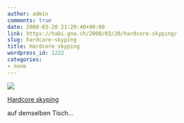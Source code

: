 ```yaml
---
author: admin
comments: true
date: 2008-03-20 21:29:40+00:00
link: https://habi.gna.ch/2008/03/20/hardcore-skyping/
slug: hardcore-skyping
title: Hardcore skyping
wordpress_id: 1222
categories:
- none
---
```



 [![](https://static.flickr.com/3063/2348581282_e8ee9c6b28_m.jpg)](https://www.flickr.com/photos/habi/2348581282/)
   

 
  [Hardcore skyping](https://www.flickr.com/photos/habi/2348581282/)
    

 



auf demselben Tisch...
  

